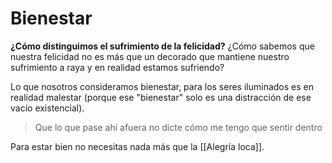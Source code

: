 # Bienestar

**¿Cómo distinguimos el sufrimiento de la felicidad?** ¿Cómo sabemos que nuestra felicidad no es más que un decorado que mantiene nuestro sufrimiento a raya y en realidad estamos sufriendo?

Lo que nosotros consideramos bienestar, para los seres iluminados es en realidad malestar (porque ese "bienestar" solo es una distracción de ese vacío existencial).

> Que lo que pase ahí afuera no dicte cómo me tengo que sentir dentro

Para estar bien no necesitas nada más que la [[Alegría loca]].


